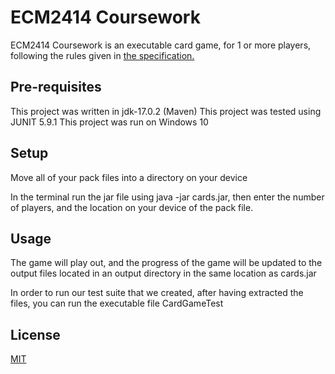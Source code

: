 # ECM2414 Coursework

ECM2414 Coursework is an executable card game, for 1 or more players, following the rules given in [the specification.](./ECM2414-CA.pdf)

## Pre-requisites
This project was written in jdk-17.0.2 (Maven)
This project was tested using JUNIT 5.9.1
This project was run on Windows 10

## Setup

Move all of your pack files into a directory on your device

In the terminal run the jar file using java -jar cards.jar, then enter  the number of players, and the location on your device of the pack file.

## Usage

The game will play out, and the progress of the game will be updated to the output files located in an output directory in the same location as cards.jar

In order to run our test suite that we created, after having extracted the files, you can run the executable file CardGameTest

## License

[MIT](https://choosealicense.com/licenses/mit/)
